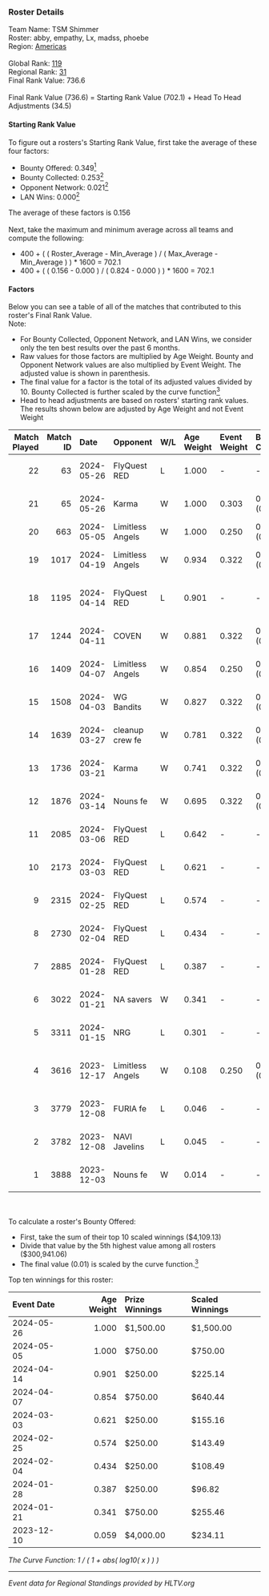 ### Roster Details<br />
Team Name: TSM Shimmer<br />
Roster: abby, empathy, Lx, madss, phoebe<br />
Region: [Americas]( ../standings_americas.md)<br />
<br />
Global Rank: [119](../standings_global.md)<br />
Regional Rank: [31]( ../standings_americas.md)<br />
Final Rank Value:  736.6<br />
<br />
Final Rank Value (736.6) = Starting Rank Value (702.1) + Head To Head Adjustments (34.5)<br />

#### Starting Rank Value<br />
To figure out a rosters's Starting Rank Value, first take the average of these four factors:<br />
- Bounty Offered: 0.349[<sup>1</sup>](#table2)
- Bounty Collected: 0.253[<sup>2</sup>](#table1)
- Opponent Network: 0.021[<sup>2</sup>](#table1)
- LAN Wins: 0.000[<sup>2</sup>](#table1)

The average of these factors is 0.156<br />
<br />
Next, take the maximum and minimum average across all teams and compute the following:<br />
- 400 + ( ( Roster_Average - Min_Average ) / ( Max_Average - Min_Average ) ) * 1600 = 702.1
- 400 + ( ( 0.156 - 0.000 ) / ( 0.824 - 0.000 ) ) * 1600 = 702.1


#### Factors<br />
Below you can see a table of all of the matches that contributed to this roster's Final Rank Value.<br />
Note:<br />

- For Bounty Collected, Opponent Network, and LAN Wins, we consider only the ten best results over the past 6 months.
- Raw values for those factors are multiplied by Age Weight. Bounty and Opponent Network values are also multiplied by Event Weight. The adjusted value is shown in parenthesis.
- The final value for a factor is the total of its adjusted values divided by 10. Bounty Collected is further scaled by the curve function[<sup>3</sup>](#curveFunction)
- Head to head adjustments are based on rosters' starting rank values. The results shown below are adjusted by Age Weight and not Event Weight
<span id="table1"></span><br />


| Match Played | Match ID | Date       | Opponent         | W/L | Age Weight | Event Weight | Bounty Collected | Opponent Network | LAN Wins  | H2H Adj. | Roster                                      |
| -: | -: | :- | :- | :- | :- | :- | :- | :- | :- | -: | :- |
|           22 |       63 | 2024-05-26 | FlyQuest RED     | L   | 1.000      | -            | -                | -                | -         |   -12.11 | abby, empathy, Lx, madss, phoebe            |
|           21 |       65 | 2024-05-26 | Karma            | W   | 1.000      | 0.303        | 0.007 (0.002)    | 0.168 (0.051)    | 0 (0.000) |    13.81 | abby, empathy, Lx, madss, phoebe            |
|           20 |      663 | 2024-05-05 | Limitless Angels | W   | 1.000      | 0.250        | 0.002 (0.001)    | 0.000 (0.000)    | 0 (0.000) |     7.74 | Bungee, Celia, erin, Fawx, mira             |
|           19 |     1017 | 2024-04-19 | Limitless Angels | W   | 0.934      | 0.322        | 0.005 (0.002)    | 0.124 (0.037)    | 0 (0.000) |    12.24 | abby, empathy, Lx, madss, phoebe            |
|           18 |     1195 | 2024-04-14 | FlyQuest RED     | L   | 0.901      | -            | -                | -                | -         |   -11.06 | BiBiAhn, Emy, GooseBreeder, Kaoday, vanessa |
|           17 |     1244 | 2024-04-11 | COVEN            | W   | 0.881      | 0.322        | 0.003 (0.001)    | 0.000 (0.000)    | 0 (0.000) |     6.12 | abby, empathy, Lx, madss, phoebe            |
|           16 |     1409 | 2024-04-07 | Limitless Angels | W   | 0.854      | 0.250        | 0.005 (0.001)    | 0.124 (0.027)    | 0 (0.000) |    11.40 | daria, Fawx, mira, PiggyKiki, rbn           |
|           15 |     1508 | 2024-04-03 | WG Bandits       | W   | 0.827      | 0.322        | 0.003 (0.001)    | 0.059 (0.016)    | 0 (0.000) |     9.55 | abby, empathy, Lx, madss, phoebe            |
|           14 |     1639 | 2024-03-27 | cleanup crew fe  | W   | 0.781      | 0.322        | 0.004 (0.001)    | 0.059 (0.015)    | 0 (0.000) |    10.52 | ARIANARCHIST, Bubzy, gadfly, paula, Shelby  |
|           13 |     1736 | 2024-03-21 | Karma            | W   | 0.741      | 0.322        | 0.007 (0.002)    | 0.168 (0.040)    | 0 (0.000) |    11.15 | artStar, Ellie, EMUHLEET, olya, rain        |
|           12 |     1876 | 2024-03-14 | Nouns fe         | W   | 0.695      | 0.322        | 0.004 (0.001)    | 0.092 (0.021)    | 0 (0.000) |    10.68 | ashe, jesscas, katalyyst, lunari, Rice      |
|           11 |     2085 | 2024-03-06 | FlyQuest RED     | L   | 0.642      | -            | -                | -                | -         |    -7.80 | abby, empathy, Lx, madss, phoebe            |
|           10 |     2173 | 2024-03-03 | FlyQuest RED     | L   | 0.621      | -            | -                | -                | -         |    -7.96 | abby, empathy, Lx, madss, phoebe            |
|            9 |     2315 | 2024-02-25 | FlyQuest RED     | L   | 0.574      | -            | -                | -                | -         |    -7.75 | abby, empathy, Lx, madss, phoebe            |
|            8 |     2730 | 2024-02-04 | FlyQuest RED     | L   | 0.434      | -            | -                | -                | -         |    -6.13 | abby, empathy, Lx, madss, phoebe            |
|            7 |     2885 | 2024-01-28 | FlyQuest RED     | L   | 0.387      | -            | -                | -                | -         |    -5.67 | abby, empathy, Lx, madss, phoebe            |
|            6 |     3022 | 2024-01-21 | NA savers        | W   | 0.341      | -            | -                | -                | 0 (0.000) |     2.71 | abby, empathy, Lx, phoebe, raynee           |
|            5 |     3311 | 2024-01-15 | NRG              | L   | 0.301      | -            | -                | -                | -         |    -3.20 | abby, chigen, empathy, Lx, phoebe           |
|            4 |     3616 | 2023-12-17 | Limitless Angels | W   | 0.108      | 0.250        | 0.005 (0.000)    | 0.124 (0.003)    | -         |     1.50 | chigen, empathy, Lx, phoebe, vanessa        |
|            3 |     3779 | 2023-12-08 | FURIA fe         | L   | 0.046      | -            | -                | -                | -         |    -0.76 | Aidy, Bouchard, empathy, Lx, phoebe         |
|            2 |     3782 | 2023-12-08 | NAVI Javelins    | L   | 0.045      | -            | -                | -                | -         |    -0.61 | Aidy, Bouchard, empathy, Lx, phoebe         |
|            1 |     3888 | 2023-12-03 | Nouns fe         | W   | 0.014      | -            | -                | -                | -         |     0.10 | ARIANARCHIST, ashe, lunari, raynee, Rice    |

<br />
<span id="table2"></span><br />
To calculate a roster's Bounty Offered:<br />

- First, take the sum of their top 10 scaled winnings ($4,109.13)
- Divide that value by the 5th highest value among all rosters ($300,941.06)
- The final value (0.01) is scaled by the curve function.[<sup>3</sup>](#curveFunction)

Top ten winnings for this roster:<br />

| Event Date | Age Weight | Prize Winnings | Scaled Winnings |
| :- | -: | :- | :- |
| 2024-05-26 |      1.000 | $1,500.00      | $1,500.00       |
| 2024-05-05 |      1.000 | $750.00        | $750.00         |
| 2024-04-14 |      0.901 | $250.00        | $225.14         |
| 2024-04-07 |      0.854 | $750.00        | $640.44         |
| 2024-03-03 |      0.621 | $250.00        | $155.16         |
| 2024-02-25 |      0.574 | $250.00        | $143.49         |
| 2024-02-04 |      0.434 | $250.00        | $108.49         |
| 2024-01-28 |      0.387 | $250.00        | $96.82          |
| 2024-01-21 |      0.341 | $750.00        | $255.46         |
| 2023-12-10 |      0.059 | $4,000.00      | $234.11         |


<span id="curveFunction"></span>_The Curve Function: 1 / ( 1 + abs( log10( x ) ) )_<br />

---
_Event data for Regional Standings provided by HLTV.org_<br />
